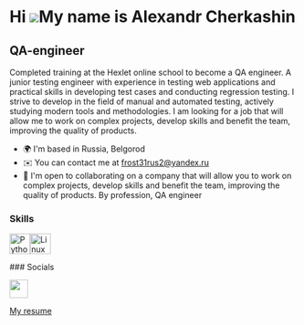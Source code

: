 Hi ![](https://user-images.githubusercontent.com/18350557/176309783-0785949b-9127-417c-8b55-ab5a4333674e.gif)My name is Alexandr Cherkashin
==========================================================================================================================================

QA-engineer
-----------

Completed training at the Hexlet online school to become a QA engineer. A junior testing engineer with experience in testing web applications and practical skills in developing test cases and conducting regression testing. I strive to develop in the field of manual and automated testing, actively studying modern tools and methodologies. I am looking for a job that will allow me to work on complex projects, develop skills and benefit the team, improving the quality of products.

* 🌍 I'm based in Russia, Belgorod
* ✉️ You can contact me at [frost31rus2@yandex.ru](mailto:frost31rus2@yandex.ru)
* 🤝 I'm open to collaborating on a company that will allow you to work on complex projects, develop skills and benefit the team, improving the quality of products. By profession, QA engineer

### Skills

<p align="left"> <a href="https://www.python.org/" target="_blank" rel="noreferrer"><img src="https://raw.githubusercontent.com/danielcranney/readme-generator/main/public/icons/skills/python-colored.svg" width="36" height="36" alt="Python" /></a><a href="https://www.linux.org" target="_blank" rel="noreferrer"><img src="https://raw.githubusercontent.com/danielcranney/readme-generator/main/public/icons/skills/linux-colored.svg" width="36" height="36" alt="Linux" /></a> </p>
### Socials 
<p align="left"> <a href="https://www.github.com/FROSTECKI31" target="_blank" rel="noreferrer"> <picture> <source media="(prefers-color-scheme: dark)" srcset="https://raw.githubusercontent.com/danielcranney/readme-generator/main/public/icons/socials/github-dark.svg" /> <source media="(prefers-color-scheme: light)" srcset="https://raw.githubusercontent.com/danielcranney/readme-generator/main/public/icons/socials/github.svg" /> <img src="https://raw.githubusercontent.com/danielcranney/readme-generator/main/public/icons/socials/github.svg" width="32" height="32" /> </picture> </a></p>

[My resume](https://cv.hexlet.io/ru/resumes/8412)
